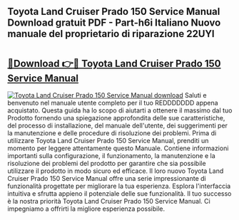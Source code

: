 ## Toyota Land Cruiser Prado 150 Service Manual Download gratuit PDF - Part-h6i Italiano Nuovo manuale del proprietario di riparazione 22UYl

# <h2><a href="http://dfepmc0.blite.top/?on=Toyota+Land+Cruiser+Prado+150+Service+Manual">🔗Download 👉🔴 Toyota Land Cruiser Prado 150 Service Manual</a></h2>

[![Toyota Land Cruiser Prado 150 Service Manual download](https://i.imgur.com/lujVjoI.png)](http://dfepmc0.blite.top/?on=Toyota+Land+Cruiser+Prado+150+Service+Manual)
Saluti e benvenuto nel manuale utente completo per il tuo REDDDDDDD appena acquistato. Questa guida ha lo scopo di aiutarti a ottenere il massimo dal tuo Prodotto fornendo una spiegazione approfondita delle sue caratteristiche, del processo di installazione, del manuale dell'utente, dei suggerimenti per la manutenzione e delle procedure di risoluzione dei problemi. Prima di utilizzare Toyota Land Cruiser Prado 150 Service Manual, prenditi un momento per leggere attentamente questo Manuale. Contiene informazioni importanti sulla configurazione, il funzionamento, la manutenzione e la risoluzione dei problemi del prodotto per garantire che sia possibile utilizzare il prodotto in modo sicuro ed efficace. Il loro nuovo Toyota Land Cruiser Prado 150 Service Manual offre una serie impressionante di funzionalità progettate per migliorare la tua esperienza. Esplora l'interfaccia intuitiva e sfrutta appieno il potenziale delle sue funzionalità. Il tuo successo è la nostra priorità Toyota Land Cruiser Prado 150 Service Manual. Ci impegniamo a offrirti la migliore esperienza possibile.

